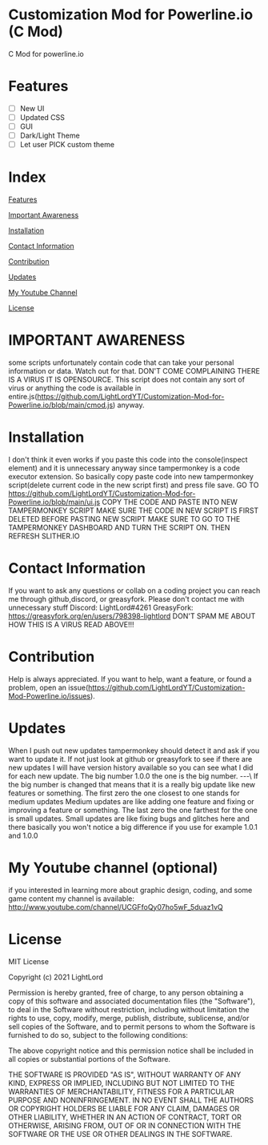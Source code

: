 # Customization Mod for Powerline.io (C Mod)
C Mod for powerline.io

# Features
 - [ ] New UI
 - [ ] Updated CSS
 - [ ] GUI
 - [ ] Dark/Light Theme
 - [ ] Let user PICK custom theme

# Index
[Features](https://github.com/LightLordYT/Customization-Mod-for-Powerline.io/blob/main/README.md#features)

[Important Awareness](https://github.com/LightLordYT/Customization-Mod-for-Powerline.io/blob/main/README.md#important-awareness)

[Installation](https://github.com/LightLordYT/Customization-Mod-for-Powerline.io/blob/main/README.md#installation)

[Contact Information](https://github.com/LightLordYT/Customization-Mod-for-Powerline.io/blob/main/README.md#contact-information)

[Contribution](https://github.com/LightLordYT/Customization-Mod-for-Powerline.io/blob/main/README.md#contribution)

[Updates](https://github.com/LightLordYT/Customization-Mod-for-Powerline.io/blob/main/README.md#updates)

[My Youtube Channel](https://github.com/LightLordYT/Customization-Mod-for-Powerline.io/blob/main/README.md#my-youtube-channel-optional)

[License](https://github.com/LightLordYT/Customization-Mod-for-Powerline.io/blob/main/README.md#license)


# IMPORTANT AWARENESS
some scripts unfortunately contain code that can take your personal information or data. Watch out for that. DON'T COME COMPLAINING THERE IS A VIRUS IT IS OPENSOURCE. This script does not contain any sort of virus or anything the code is available in entire.js(https://github.com/LightLordYT/Customization-Mod-for-Powerline.io/blob/main/cmod.js) anyway. 

# Installation
I don't think it even works if you paste this code into the console(inspect element) and it is unnecessary anyway since tampermonkey is a code executor extension. So basically copy paste code into new tampermonkey script(delete current code in the new script first) and press file save. GO TO https://github.com/LightLordYT/Customization-Mod-for-Powerline.io/blob/main/ui.js COPY THE CODE AND PASTE INTO NEW TAMPERMONKEY SCRIPT MAKE SURE THE CODE IN NEW SCRIPT IS FIRST DELETED BEFORE PASTING NEW SCRIPT MAKE SURE TO GO TO THE TAMPERMONKEY DASHBOARD AND TURN THE SCRIPT ON. THEN REFRESH SLITHER.IO

# Contact Information
If you want to ask any questions or collab on a coding project you can reach me through github,discord, or greasyfork. Please don't contact me with unnecessary stuff Discord: LightLord#4261 GreasyFork: https://greasyfork.org/en/users/798398-lightlord DON'T SPAM ME ABOUT HOW THIS IS A VIRUS READ ABOVE!!!

# Contribution
Help is always appreciated. If you want to help, want a feature, or found a problem, open an issue(https://github.com/LightLordYT/Customization-Mod-Powerline.io/issues).

# Updates
When I push out new updates tampermonkey should detect it and ask if you want to update it. If not just look at github or greasyfork to see if there are new updates I will have version history available so you can see what I did for each new update. The big number 1.0.0 the one is the big number. ---\ If the big number is changed that means that it is a really big update like new features or something. The first zero the one closest to one stands for medium updates Medium updates are like adding one feature and fixing or improving a feature or something. The last zero the one farthest for the one is small updates. Small updates are like fixing bugs and glitches here and there basically you won't notice a big difference if you use for example 1.0.1 and 1.0.0

# My Youtube channel (optional)
if you interested in learning more about graphic design, coding, and some game content my channel is available: http://www.youtube.com/channel/UCGFfoQy07ho5wF_5duaz1vQ

# License

MIT License

Copyright (c) 2021 LightLord

Permission is hereby granted, free of charge, to any person obtaining a copy
of this software and associated documentation files (the "Software"), to deal
in the Software without restriction, including without limitation the rights
to use, copy, modify, merge, publish, distribute, sublicense, and/or sell
copies of the Software, and to permit persons to whom the Software is
furnished to do so, subject to the following conditions:

The above copyright notice and this permission notice shall be included in all
copies or substantial portions of the Software.

THE SOFTWARE IS PROVIDED "AS IS", WITHOUT WARRANTY OF ANY KIND, EXPRESS OR
IMPLIED, INCLUDING BUT NOT LIMITED TO THE WARRANTIES OF MERCHANTABILITY,
FITNESS FOR A PARTICULAR PURPOSE AND NONINFRINGEMENT. IN NO EVENT SHALL THE
AUTHORS OR COPYRIGHT HOLDERS BE LIABLE FOR ANY CLAIM, DAMAGES OR OTHER
LIABILITY, WHETHER IN AN ACTION OF CONTRACT, TORT OR OTHERWISE, ARISING FROM,
OUT OF OR IN CONNECTION WITH THE SOFTWARE OR THE USE OR OTHER DEALINGS IN THE
SOFTWARE.
